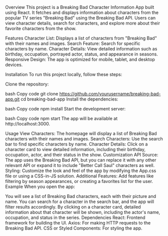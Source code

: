 Overview
This project is a Breaking Bad Character Information App built using React. It fetches and displays information about characters from the popular TV series "Breaking Bad" using the Breaking Bad API. Users can view character details, search for characters, and explore more about their favorite characters from the show.

Features
Character List: Displays a list of characters from "Breaking Bad" with their names and images.
Search Feature: Search for specific characters by name.
Character Details: View detailed information such as birthday, occupation, portrayed actor, status, and appearance in seasons.
Responsive Design: The app is optimized for mobile, tablet, and desktop devices.


Installation
To run this project locally, follow these steps:

Clone the repository:

bash
Copy code
git clone https://github.com/yourusername/breaking-bad-app.git
cd breaking-bad-app
Install the dependencies:

bash
Copy code
npm install
Start the development server:

bash
Copy code
npm start
The app will be available at http://localhost:3000.

Usage
View Characters: The homepage will display a list of Breaking Bad characters with their names and images.
Search Characters: Use the search bar to find specific characters by name.
Character Details: Click on a character card to view detailed information, including their birthday, occupation, actor, and their status in the show.
Customization
API Source: The app uses the Breaking Bad API, but you can replace it with any other relevant API or expand it to include "Better Call Saul" characters as well.
Styling: Customize the look and feel of the app by modifying the App.css file or using a CSS-in-JS solution.
Additional Features: Add features like filtering by season appearances, or creating a favorites list for the user.
Example
When you open the app:

You will see a list of Breaking Bad characters, each with their picture and name.
You can search for a character in the search bar, and the app will filter results accordingly.
By clicking on a character card, detailed information about that character will be shown, including the actor's name, occupation, and status in the series.
Dependencies
React: Frontend framework for building the UI.
Axios: For making HTTP requests to the Breaking Bad API.
CSS or Styled Components: For styling the app.
